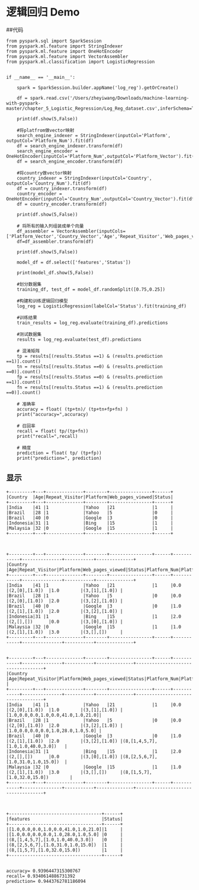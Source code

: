 # 逻辑回归 Demo

##代码

	from pyspark.sql import SparkSession
	from pyspark.ml.feature import StringIndexer
	from pyspark.ml.feature import OneHotEncoder
	from pyspark.ml.feature import VectorAssembler
	from pyspark.ml.classification import LogisticRegression
	
	
	if __name__ == '__main__':
	
	    spark = SparkSession.builder.appName('log_reg').getOrCreate()
	
	    df = spark.read.csv('/Users/zheyiwang/Downloads/machine-learning-with-pyspark-master/chapter_5_Logistic_Regression/Log_Reg_dataset.csv',inferSchema=True,header=True)
	
	    print(df.show(5,False))
	
	    #将platfrom做vector映射
	    search_engine_indexer = StringIndexer(inputCol='Platform', outputCol='Platform_Num').fit(df)
	    df = search_engine_indexer.transform(df)
	    search_engine_encoder = OneHotEncoder(inputCol='Platform_Num',outputCol='Platform_Vector').fit(df)
	    df = search_engine_encoder.transform(df)
	
	    #将country做vector映射
	    country_indexer = StringIndexer(inputCol='Country', outputCol='Country_Num').fit(df)
	    df = country_indexer.transform(df)
	    country_encoder = OneHotEncoder(inputCol='Country_Num',outputCol='Country_Vector').fit(df)
	    df = country_encoder.transform(df)
	
	    print(df.show(5,False))
	
	    # 将所有的输入列组装成单个向量
	    df_assembler = VectorAssembler(inputCols=['Platform_Vector','Country_Vector','Age','Repeat_Visitor','Web_pages_viewed'],outputCol='features')
	    df=df_assembler.transform(df)
	
	    print(df.show(5,False))
	
	    model_df = df.select(['features','Status'])
	
	    print(model_df.show(5,False))
	
	    #划分数据集
	    training_df, test_df = model_df.randomSplit([0.75,0.25])
	
	    #构建和训练逻辑回归模型
	    log_reg = LogisticRegression(labelCol='Status').fit(training_df)
	
	    #训练结果
	    train_results = log_reg.evaluate(training_df).predictions
	
	    #测试数据集
	    results = log_reg.evaluate(test_df).predictions
	
	    # 混淆矩阵
	    tp = results[(results.Status ==1) & (results.prediction ==1)].count()
	    tn = results[(results.Status ==0) & (results.prediction ==0)].count()
	    fp = results[(results.Status ==0) & (results.prediction ==1)].count()
	    fn = results[(results.Status ==1) & (results.prediction ==0)].count()
	
	    # 准确率
	    accuracy = float( (tp+tn)/ (tp+tn+fp+fn) )
	    print("accuracy=",accuracy)
	
	    # 召回率
	    recall = float( tp/(tp+fn))
	    print("recall=",recall)
	
	    # 精度
	    prediction = float( tp/ (tp+fp))
	    print("prediction=", prediction)
	    
	    
## 显示

	+---------+---+--------------+--------+----------------+------+
	|Country  |Age|Repeat_Visitor|Platform|Web_pages_viewed|Status|
	+---------+---+--------------+--------+----------------+------+
	|India    |41 |1             |Yahoo   |21              |1     |
	|Brazil   |28 |1             |Yahoo   |5               |0     |
	|Brazil   |40 |0             |Google  |3               |0     |
	|Indonesia|31 |1             |Bing    |15              |1     |
	|Malaysia |32 |0             |Google  |15              |1     |
	+---------+---+--------------+--------+----------------+------+



	+---------+---+--------------+--------+----------------+------+------------+---------------+-----------+--------------+
	|Country  |Age|Repeat_Visitor|Platform|Web_pages_viewed|Status|Platform_Num|Platform_Vector|Country_Num|Country_Vector|
	+---------+---+--------------+--------+----------------+------+------------+---------------+-----------+--------------+
	|India    |41 |1             |Yahoo   |21              |1     |0.0         |(2,[0],[1.0])  |1.0        |(3,[1],[1.0]) |
	|Brazil   |28 |1             |Yahoo   |5               |0     |0.0         |(2,[0],[1.0])  |2.0        |(3,[2],[1.0]) |
	|Brazil   |40 |0             |Google  |3               |0     |1.0         |(2,[1],[1.0])  |2.0        |(3,[2],[1.0]) |
	|Indonesia|31 |1             |Bing    |15              |1     |2.0         |(2,[],[])      |0.0        |(3,[0],[1.0]) |
	|Malaysia |32 |0             |Google  |15              |1     |1.0         |(2,[1],[1.0])  |3.0        |(3,[],[])     |
	+---------+---+--------------+--------+----------------+------+------------+---------------+-----------+--------------+
	
	
	+---------+---+--------------+--------+----------------+------+------------+---------------+-----------+--------------+-----------------------------------+
	|Country  |Age|Repeat_Visitor|Platform|Web_pages_viewed|Status|Platform_Num|Platform_Vector|Country_Num|Country_Vector|features                           |
	+---------+---+--------------+--------+----------------+------+------------+---------------+-----------+--------------+-----------------------------------+
	|India    |41 |1             |Yahoo   |21              |1     |0.0         |(2,[0],[1.0])  |1.0        |(3,[1],[1.0]) |[1.0,0.0,0.0,1.0,0.0,41.0,1.0,21.0]|
	|Brazil   |28 |1             |Yahoo   |5               |0     |0.0         |(2,[0],[1.0])  |2.0        |(3,[2],[1.0]) |[1.0,0.0,0.0,0.0,1.0,28.0,1.0,5.0] |
	|Brazil   |40 |0             |Google  |3               |0     |1.0         |(2,[1],[1.0])  |2.0        |(3,[2],[1.0]) |(8,[1,4,5,7],[1.0,1.0,40.0,3.0])   |
	|Indonesia|31 |1             |Bing    |15              |1     |2.0         |(2,[],[])      |0.0        |(3,[0],[1.0]) |(8,[2,5,6,7],[1.0,31.0,1.0,15.0])  |
	|Malaysia |32 |0             |Google  |15              |1     |1.0         |(2,[1],[1.0])  |3.0        |(3,[],[])     |(8,[1,5,7],[1.0,32.0,15.0])        |
	+---------+---+--------------+--------+----------------+------+------------+---------------+-----------+--------------+-----------------------------------+
	
	

	+-----------------------------------+------+
	|features                           |Status|
	+-----------------------------------+------+
	|[1.0,0.0,0.0,1.0,0.0,41.0,1.0,21.0]|1     |
	|[1.0,0.0,0.0,0.0,1.0,28.0,1.0,5.0] |0     |
	|(8,[1,4,5,7],[1.0,1.0,40.0,3.0])   |0     |
	|(8,[2,5,6,7],[1.0,31.0,1.0,15.0])  |1     |
	|(8,[1,5,7],[1.0,32.0,15.0])        |1     |
	+-----------------------------------+------+


	accuracy= 0.9396447315300767
	recall= 0.9340614886731392
	prediction= 0.9443762781186094